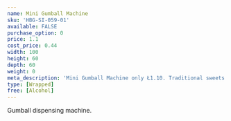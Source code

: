```yaml
---
name: Mini Gumball Machine
sku: 'HBG-SI-059-01'
available: FALSE
purchase_option: 0
price: 1.1
cost_price: 0.44
width: 100
height: 60
depth: 60
weight: 0
meta_description: 'Mini Gumball Machine only Ł1.10. Traditional sweets and more at Humbugs Confectionery Store. Specialists in satisfying your sweet tooth!'
type: [Wrapped]
free: [Alcohol]
---
```

Gumball dispensing machine.
